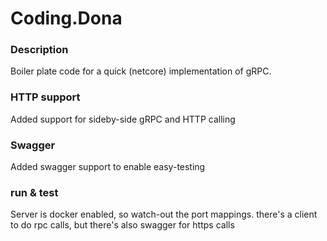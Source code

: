 # Coding.Dona

### Description
Boiler plate code for a quick (netcore) implementation of gRPC.

### HTTP support
Added support for sideby-side gRPC and HTTP calling

### Swagger
Added swagger support to enable easy-testing

### run & test
Server is docker enabled, so watch-out the port mappings. there's a client to do rpc calls, but there's also swagger for https calls